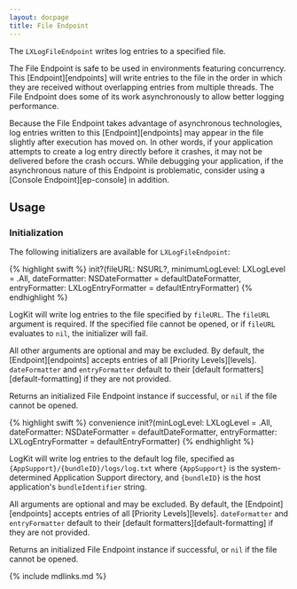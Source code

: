 ```yaml
---
layout: docpage
title: File Endpoint
---
```


The `LXLogFileEndpoint` writes log entries to a specified file.

The File Endpoint is safe to be used in environments featuring concurrency. This [Endpoint][endpoints] will write entries to the file in the order in which they are received without overlapping entries from multiple threads. The File Endpoint does some of its work asynchronously to allow better logging performance.

Because the File Endpoint takes advantage of asynchronous technologies, log entries written to this [Endpoint][endpoints] may appear in the file slightly after execution has moved on. In other words, if your application attempts to create a log entry directly before it crashes, it may not be delivered before the crash occurs. While debugging your application, if the asynchronous nature of this Endpoint is problematic, consider using a [Console Endpoint][ep-console] in addition.

## Usage

### Initialization

The following initializers are available for `LXLogFileEndpoint`:

{% highlight swift %}
init?(fileURL: NSURL?, minimumLogLevel: LXLogLevel = .All, dateFormatter: NSDateFormatter = defaultDateFormatter, entryFormatter: LXLogEntryFormatter = defaultEntryFormatter)
{% endhighlight %}

LogKit will write log entries to the file specified by `fileURL`. The `fileURL` argument is required. If the specified file cannot be opened, or if `fileURL` evaluates to `nil`, the initializer will fail.

All other arguments are optional and may be excluded. By default, the [Endpoint][endpoints] accepts entries of all [Priority Levels][levels]. `dateFormatter` and `entryFormatter` default to their [default formatters][default-formatting] if they are not provided.

Returns an initialized File Endpoint instance if successful, or `nil` if the file cannot be opened.

{% highlight swift %}
convenience init?(minLogLevel: LXLogLevel = .All, dateFormatter: NSDateFormatter = defaultDateFormatter, entryFormatter: LXLogEntryFormatter = defaultEntryFormatter)
{% endhighlight %}

LogKit will write log entries to the default log file, specified as `{AppSupport}/{bundleID}/logs/log.txt` where `{AppSupport}` is the system-determined Application Support directory, and `{bundleID}` is the host application's `bundleIdentifier` string.

All arguments are optional and may be excluded. By default, the [Endpoint][endpoints] accepts entries of all [Priority Levels][levels]. `dateFormatter` and `entryFormatter` default to their [default formatters][default-formatting] if they are not provided.

Returns an initialized File Endpoint instance if successful, or `nil` if the file cannot be opened.


{% include mdlinks.md %}
